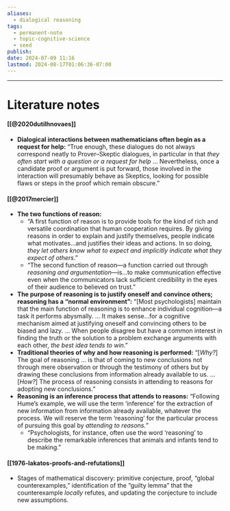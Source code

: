 ```yaml
---
aliases:
  - dialogical reasoning
tags:
  - permanent-note
  - topic-cognitive-science
  - seed
publish: 
date: 2024-07-09 11:16
lastmod: 2024-08-17T01:06:36-07:00
---
```



---
# Literature notes

#### [[@2020dutilhnovaes]]

- **Dialogical interactions between mathematicians often begin as a request for help:** “True enough, these dialogues do not always correspond neatly to Prover–Skeptic dialogues, in particular in that *they often start with a question or a request for help* … Nevertheless, once a candidate proof or argument is put forward, those involved in the interaction will presumably behave as Skeptics, looking for possible flaws or steps in the proof which remain obscure.”

#### [[@2017mercier]]

- **The two functions of reason:**
	- “A first function of reason is to provide tools for the kind of rich and versatile coordination that human cooperation requires. By giving reasons in order to explain and justify themselves, people indicate what motivates…and justifies their ideas and actions. In so doing, *they let others know what to expect and implicitly indicate what they expect of others*.”
	- “The second function of reason—a function carried out through *reasoning and argumentation*—is…to make communication effective even when the communicators lack sufficient credibility in the eyes of their audience to believed on trust.”
- **The purpose of reasoning is to justify oneself and convince others; reasoning has a “normal environment”:** “\[Most psychologists] maintain that the main function of reasoning is to enhance individual cognition—a task it performs abysmally. … It makes sense…for a cognitive mechanism aimed at justifying oneself and convincing others to be biased and lazy. … When people disagree but have a common interest in finding the truth or the solution to a problem exchange arguments with each other, *the best idea tends to win*.” 
- **Traditional theories of why and how reasoning is performed:** “\[*Why?*] The goal of reasoning … is that of coming to new conclusions not through mere observation or through the testimony of others but by drawing these conclusions from information already available to us. … \[*How?*] The process of reasoning consists in attending to reasons for adopting new conclusions.”
- **Reasoning is an inference process that attends to reasons:** “Following Hume’s example, we will use the term ‘inference’ for the extraction of new information from information already available, whatever the process. We will reserve the term ‘reasoning’ for the particular process of pursuing this goal by *attending to reasons.*”
	- “Psychologists, for instance, often use the word ‘reasoning’ to describe the remarkable inferences that animals and infants tend to be making.”

#### [[1976-lakatos-proofs-and-refutations]]

- Stages of mathematical discovery: primitive conjecture, proof, “global counterexamples,” identification of the “guilty lemma” that the counterexample *locally* refutes, and updating the conjecture to include new assumptions.
